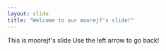 ```yaml
---
layout: slide
title: "Welcome to our moorejf's slide!"
---
```

This is moorejf's slide
Use the left arrow to go back!
